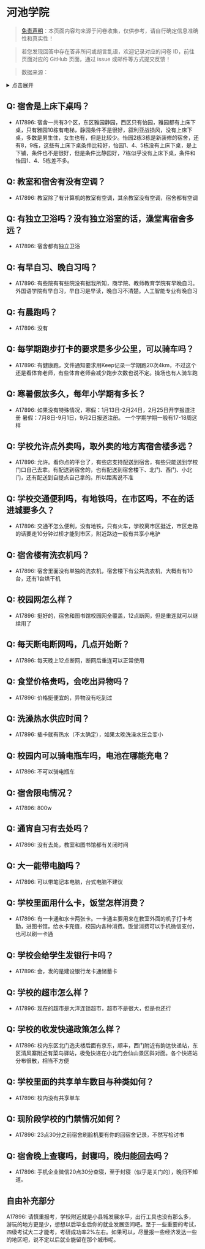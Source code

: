 # 河池学院

> [免责声明](https://colleges.chat/#_3)：本页面内容均来源于问卷收集，仅供参考，请自行确定信息准确性和真实性！

> 若您发现回答中存在答非所问或胡言乱语，欢迎记录对应的问卷 ID，前往页面对应的 GitHub 页面，通过 issue 或邮件等方式提交反馈！

> 数据来源：

<details><summary>点击展开</summary>
<ul>
<li>A17896: 匿名 (2023 年 06 月)</li>
</ul>
</details>

## Q: 宿舍是上床下桌吗？

- A17896: 宿舍一共有3个区，东区雅园静园，西区只有怡园，雅园都有上床下桌，只有雅园10栋有电梯，静园条件不是很好，叙利亚战损风，没有上床下桌，多数是男生住，女生也有，但是比较少。怡园2栋3栋是新装修的宿舍，还有8，9栋，这些有上床下桌条件比较好，怡园1、4、5栋没有上床下桌，是上下铺，条件也不是很好，但是条件比静园好，7栋似乎没有上床下桌，条件和怡园1、4、5栋差不多。

## Q: 教室和宿舍有没有空调？

- A17896: 教室除了有计算机的教室有空调，其余教室没有空调，宿舍都有空调

## Q: 有独立卫浴吗？没有独立浴室的话，澡堂离宿舍多远？

- A17896: 宿舍都有独立卫浴

## Q: 有早自习、晚自习吗？

- A17896: 有些院有有些院没有据我所知，商学院、教师教育学院有早晚自习。外国语学院有早自习，早自习是早读，晚自习不清楚。人工智能专业有晚自习

## Q: 有晨跑吗？

- A17896: 没有

## Q: 每学期跑步打卡的要求是多少公里，可以骑车吗？

- A17896: 有健康跑，文件通知要求用Keep记录一学期跑20次4km，不过这个还是看体育老师，有些体育老师会减少跑步次数也说不定。操场也有人骑车跑

## Q: 寒暑假放多久，每年小学期有多长？

- A17896: 如果没有特殊情况，寒假：1月13日-2月24日，2月25日开学报道注册
暑假：7月8日-9月1日，9月2日报道注册。
一个学期学期一般有17-18周这样

## Q: 学校允许点外卖吗，取外卖的地方离宿舍楼多远？

- A17896: 允许。看你点的平台了，有些店支持配送到宿舍，有些只能送到学校门口自己去拿。有配送到宿舍的，也有配送到宿舍楼下、北门、西门、小北门，还有配送到自提点自己拿的。所以距离说不准

## Q: 学校交通便利吗，有地铁吗，在市区吗，不在的话进城要多久？

- A17896: 交通不怎么便利，没有地铁，只有火车，学校离市区挺近，市区走路的话要走10分钟过桥才能到市区，附近路边一般有共享小电驴

## Q: 宿舍楼有洗衣机吗？

- A17896: 宿舍里面没有单独的洗衣机，宿舍楼下有公共洗衣机，大概有有10台，还有1台烘干机

## Q: 校园网怎么样？

- A17896: 挺好的，宿舍和图书馆校园网全覆盖，12点断网，但是重连就可以继续用了

## Q: 每天断电断网吗，几点开始断？

- A17896: 每天晚上12点断网，断网后重连可以正常使用

## Q: 食堂价格贵吗，会吃出异物吗？

- A17896: 价格挺便宜的，异物没有吃到过

## Q: 洗澡热水供应时间？

- A17896: 插卡就有热水（不太确定），如果太晚洗澡水压会变小

## Q: 校园内可以骑电瓶车吗，电池在哪能充电？

- A17896: 不可以骑电瓶车

## Q: 宿舍限电情况？

- A17896: 800w

## Q: 通宵自习有去处吗？

- A17896: 没有去处，教室和图书馆都有关闭时间

## Q: 大一能带电脑吗？

- A17896: 可以带笔记本电脑，台式电脑不建议

## Q: 学校里面用什么卡，饭堂怎样消费？

- A17896: 有一卡通和水卡两张卡。一卡通主要用来在教室外面的机子打卡考勤，进图书馆，给水卡充值，校园内各种消费。饭堂消费可以手机微信支付，也可以刷一卡通

## Q: 学校会给学生发银行卡吗？

- A17896: 会，发的是建设银行龙卡通储蓄卡

## Q: 学校的超市怎么样？

- A17896: 现在的超市是大洋连锁超市，超市不是很大，但是也还行

## Q: 学校的收发快递政策怎么样？

- A17896: 校内东区北门逸夫楼后面有京东，顺丰，西门附近有韵达快递站，东区清风寨附近有菜鸟驿站，极兔快递在小北门会仙山景区斜对面。各个快递站分布很散，相当不方便

## Q: 学校里面的共享单车数目与种类如何？

- A17896: 校内没有共享单车

## Q: 现阶段学校的门禁情况如何？

- A17896: 23点30分之前宿舍刷脸机要有你的回宿舍记录，不然写检讨书

## Q: 宿舍晚上查寝吗，封寝吗，晚归能回去吗？

- A17896: 手机企业微信20点30分查寝，至于封寝（似乎是关门的），晚归不知道。

## 自由补充部分

A17896: 请慎重报考，学校附近就是小县城发展水平，出行工具也没有那么多，游玩的地方更是少，想想以后毕业后你的就业发展空间吧。至于一些重要的考试，四级考试大二才能考，考研成功率2%左右。如果可以，尽量报一些经济发达一些的地区吧，说不定以后就业能留在那个城市呢。